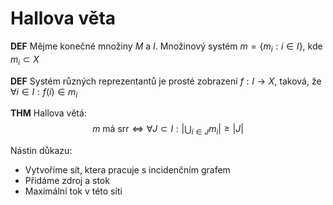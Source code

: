 # Hallova věta

**DEF** Mějme konečné množiny $M$ a $I$. Množinový systém $m = \{m_i: i \in I\}$, kde $m_i \subset X$

**DEF** Systém různých reprezentantů je prosté zobrazení $f: I \to X$, taková, že $\forall i \in I: f(i) \in m_i$

**THM** Hallova větá:
$$m \text{ má srr} \iff \forall J \subset I: |\bigcup_{i \in J} m_i| \geq |J|$$

Nástin důkazu:
* Vytvoříme sít, ktera pracuje s incidenčním grafem
* Přidáme zdroj a stok
* Maximální tok v této síti
